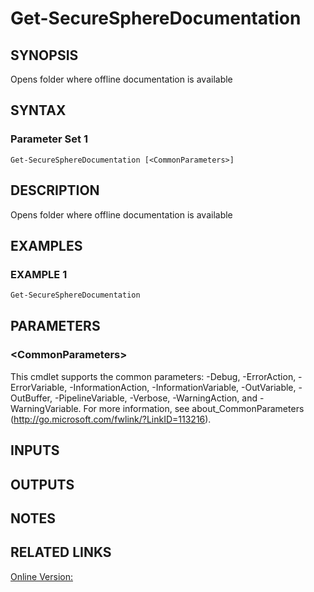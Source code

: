 ﻿# Get-SecureSphereDocumentation

## SYNOPSIS
Opens folder where offline documentation is available

## SYNTAX

### Parameter Set 1
```
Get-SecureSphereDocumentation [<CommonParameters>]
```

## DESCRIPTION
Opens folder where offline documentation is available

## EXAMPLES

### EXAMPLE 1

```powershell
Get-SecureSphereDocumentation
```

## PARAMETERS

### \<CommonParameters\>
This cmdlet supports the common parameters: -Debug, -ErrorAction, -ErrorVariable, -InformationAction, -InformationVariable, -OutVariable, -OutBuffer, -PipelineVariable, -Verbose, -WarningAction, and -WarningVariable. For more information, see about_CommonParameters (http://go.microsoft.com/fwlink/?LinkID=113216).

## INPUTS

## OUTPUTS

## NOTES

## RELATED LINKS

[Online Version:](https://github.com/akshinmustafayev/SecureSpherePS/tree/master/Documentation)



